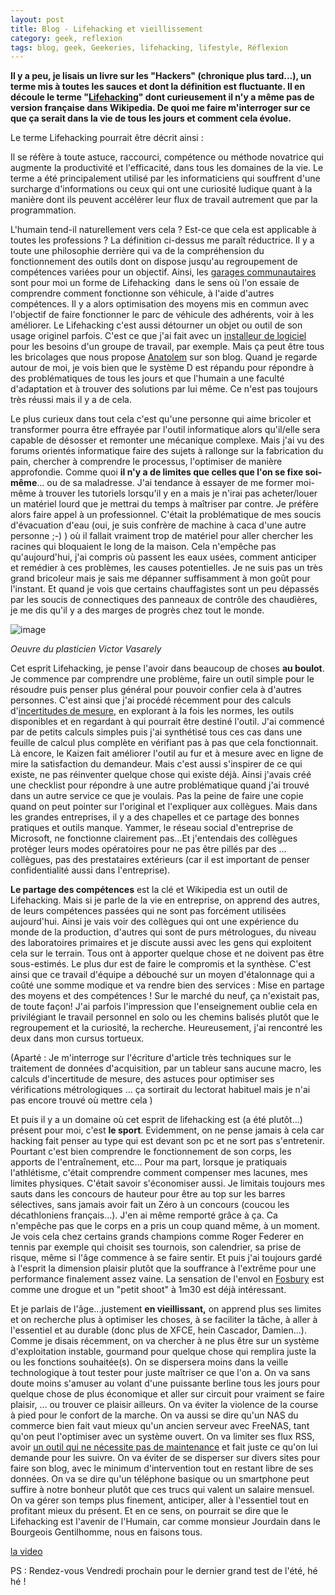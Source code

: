 ```yaml
---
layout: post
title: Blog - Lifehacking et vieillissement
category: geek, reflexion
tags: blog, geek, Geekeries, lifehacking, lifestyle, Réflexion
---
```

**Il y a peu, je lisais un livre sur les "Hackers" (chronique plus tard...), un terme mis à toutes les sauces et dont la définition est fluctuante. Il en découle le terme "<a href="https://en.wikipedia.org/wiki/Life_hack">Lifehacking</a>" dont curieusement il n'y a même pas de version française dans Wikipedia. De quoi me faire m'interroger sur ce que ça serait dans la vie de tous les jours et comment cela évolue.**

Le terme Lifehacking pourrait être décrit ainsi :

Il se réfère à toute astuce, raccourci, compétence ou méthode novatrice qui augmente la productivité et l'efficacité, dans tous les domaines de la vie. Le terme a été principalement utilisé par les informaticiens qui souffrent d'une surcharge d'informations ou ceux qui ont une curiosité ludique quant à la manière dont ils peuvent accélérer leur flux de travail autrement que par la programmation.

L'humain tend-il naturellement vers cela ? Est-ce que cela est applicable à toutes les professions ? La définition ci-dessus me paraît réductrice. Il y a toute une philosophie derrière qui va de la compréhension du fonctionnement des outils dont on dispose jusqu'au regroupement de compétences variées pour un objectif. Ainsi, les <a href="https://www.selfgarage.org/">garages communautaires</a> sont pour moi un forme de Lifehacking  dans le sens où l'on essaie de comprendre comment fonctionne son véhicule, à l'aide d'autres compétences. Il y a alors optimisation des moyens mis en commun avec l'objectif de faire fonctionner le parc de véhicule des adhérents, voir à les améliorer. Le Lifehacking c'est aussi détourner un objet ou outil de son usage originel parfois. C'est ce que j'ai fait avec un <a href="https://cheziceman.wordpress.com/2017/10/30/tuto-creer-un-installateur-windows-pour-autre-chose-quune-application/">installeur de logiciel</a> pour les besoins d'un groupe de travail, par exemple. Mais ça peut être tous les bricolages que nous propose <a href="https://anatolemblog.wordpress.com">Anatolem</a> sur son blog. Quand je regarde autour de moi, je vois bien que le système D est répandu pour répondre à des problématiques de tous les jours et que l'humain a une faculté d'adaptation et à trouver des solutions par lui même. Ce n'est pas toujours très réussi mais il y a de cela.

Le plus curieux dans tout cela c'est qu'une personne qui aime bricoler et transformer pourra être effrayée par l'outil informatique alors qu'il/elle sera capable de désosser et remonter une mécanique complexe. Mais j'ai vu des forums orientés informatique faire des sujets à rallonge sur la fabrication du pain, chercher à comprendre le processus, l'optimiser de manière approfondie. Comme quoi **il n'y a de limites que celles que l'on se fixe soi-même**... ou de sa maladresse. J'ai tendance à essayer de me former moi-même à trouver les tutoriels lorsqu'il y en a mais je n'irai pas acheter/louer un matériel lourd que je mettrai du temps à maîtriser par contre. Je préfère alors faire appel à un professionnel. C'était la problématique de mes soucis d'évacuation d'eau (oui, je suis confrère de machine à caca d'une autre personne ;-) ) où il fallait vraiment trop de matériel pour aller chercher les racines qui bloquaient le long de la maison. Cela n'empêche pas qu'aujourd'hui, j'ai compris où passent les eaux usées, comment anticiper et remédier à ces problèmes, les causes potentielles. Je ne suis pas un très grand bricoleur mais je sais me dépanner suffisamment à mon goût pour l'instant. Et quand je vois que certains chauffagistes sont un peu dépassés par les soucis de connectiques des panneaux de contrôle des chaudières, je me dis qu'il y a des marges de progrès chez tout le monde.

![image](https://upload.wikimedia.org/wikipedia/commons/1/14/Hungary_pecs_-_vasarely0.jpg)

*Oeuvre du plasticien Victor Vasarely*

Cet esprit Lifehacking, je pense l'avoir dans beaucoup de choses **au boulot**. Je commence par comprendre une problème, faire un outil simple pour le résoudre puis penser plus général pour pouvoir confier cela à d'autres personnes. C'est ainsi que j'ai procédé récemment pour des calculs d'<a href="https://fr.wikipedia.org/wiki/Incertitude_de_mesure">incertitudes de mesure</a>, en explorant à la fois les normes, les outils disponibles et en regardant à qui pourrait être destiné l'outil. J'ai commencé par de petits calculs simples puis j'ai synthétisé tous ces cas dans une feuille de calcul plus complète en vérifiant pas à pas que cela fonctionnait. Là encore, le Kaizen fait améliorer l'outil au fur et à mesure avec en ligne de mire la satisfaction du demandeur. Mais c'est aussi s'inspirer de ce qui existe, ne pas réinventer quelque chose qui existe déjà. Ainsi j'avais créé une checklist pour répondre à une autre problématique quand j'ai trouvé dans un autre service ce que je voulais. Pas la peine de faire une copie quand on peut pointer sur l'original et l'expliquer aux collègues. Mais dans les grandes entreprises, il y a des chapelles et ce partage des bonnes pratiques et outils manque. Yammer, le réseau social d'entreprise de Microsoft, ne fonctionne clairement pas...Et j'entendais des collègues protéger leurs modes opératoires pour ne pas être pillés par des ... collègues, pas des prestataires extérieurs (car il est important de penser confidentialité aussi dans l'entreprise).

**Le partage des compétences** est la clé et Wikipedia est un outil de Lifehacking. Mais si je parle de la vie en entreprise, on apprend des autres, de leurs compétences passées qui ne sont pas forcément utilisées aujourd'hui. Ainsi je vais voir des collègues qui ont une expérience du monde de la production, d'autres qui sont de purs métrologues, du niveau des laboratoires primaires et je discute aussi avec les gens qui exploitent cela sur le terrain. Tous ont à apporter quelque chose et ne doivent pas être sous-estimés. Le plus dur est de faire le compromis et la synthèse. C'est ainsi que ce travail d'équipe a débouché sur un moyen d'étalonnage qui a coûté une somme modique et va rendre bien des services : Mise en partage des moyens et des compétences ! Sur le marché du neuf, ça n'existait pas, de toute façon! J'ai parfois l'impression que l'enseignement oublie cela en privilégiant le travail personnel en solo ou les chemins balisés plutôt que le regroupement et la curiosité, la recherche. Heureusement, j'ai rencontré les deux dans mon cursus tortueux.

(Aparté : Je m'interroge sur l'écriture d'article très techniques sur le traitement de données d'acquisition, par un tableur sans aucune macro, les calculs d'incertitude de mesure, des astuces pour optimiser ses vérifications métrologiques ... ça sortirait du lectorat habituel mais je n'ai pas encore trouvé où mettre cela )

Et puis il y a un domaine où cet esprit de lifehacking est (a été plutôt...) présent pour moi, c'est **le sport**. Evidemment, on ne pense jamais à cela car hacking fait penser au type qui est devant son pc et ne sort pas s'entretenir. Pourtant c'est bien comprendre le fonctionnement de son corps, les apports de l'entraînement, etc... Pour ma part, lorsque je pratiquais l'athlétisme, c'était comprendre comment compenser mes lacunes, mes limites physiques. C'était savoir s'économiser aussi. Je limitais toujours mes sauts dans les concours de hauteur pour être au top sur les barres sélectives, sans jamais avoir fait un Zéro à un concours (coucou les décathloniens français...). J'en ai même remporté grâce à ça. Ca n'empêche pas que le corps en a pris un coup quand même, à un moment. Je vois cela chez certains grands champions comme Roger Federer en tennis par exemple qui choisit ses tournois, son calendrier, sa prise de risque, même si l'âge commence à se faire sentir. Et puis j'ai toujours gardé à l'esprit la dimension plaisir plutôt que la souffrance à l'extrême pour une performance finalement assez vaine. La sensation de l'envol en <a href="https://fr.wikipedia.org/wiki/Fosbury-flop">Fosbury</a> est comme une drogue et un "petit shoot" à 1m30 est déjà intéressant.

Et je parlais de l'âge...justement **en vieillissant,** on apprend plus ses limites et on recherche plus à optimiser les choses, à se faciliter la tâche, à aller à l'essentiel et au durable (donc plus de XFCE, hein Cascador, Damien...). Comme je disais récemment, on va chercher à ne plus être sur un système d'exploitation instable, gourmand pour quelque chose qui remplira juste la ou les fonctions souhaitée(s). On se dispersera moins dans la veille technologique à tout tester pour juste maîtriser ce que l'on a. On va sans doute moins s'amuser au volant d'une puissante berline tous les jours pour quelque chose de plus économique et aller sur circuit pour vraiment se faire plaisir, ... ou trouver ce plaisir ailleurs. On va éviter la violence de la course à pied pour le confort de la marche. On va aussi se dire qu'un NAS du commerce bien fait vaut mieux qu'un ancien serveur avec FreeNAS, tant qu'on peut l'optimiser avec un système ouvert. On va limiter ses flux RSS, avoir <a href="https://cyrille-borne.com/complement-58-il-recommence-a-faire-chaud-mais-ca-passe-quand-meme/">un outil qui ne nécessite pas de maintenance</a> et fait juste ce qu'on lui demande pour les suivre. On va éviter de se disperser sur divers sites pour faire son blog, avec le minimum d'intervention tout en restant libre de ses données. On va se dire qu'un téléphone basique ou un smartphone peut suffire à notre bonheur plutôt que ces trucs qui valent un salaire mensuel. On va gérer son temps plus finement, anticiper, aller à l'essentiel tout en profitant mieux du présent. Et en ce sens, on pourrait se dire que le Lifehacking est l'avenir de l'Humain, car comme monsieur Jourdain dans le Bourgeois Gentilhomme, nous en faisons tous.

[la video](https://www.youtube.com/watch?v=0vqgdSsfqPs)

PS : Rendez-vous Vendredi prochain pour le dernier grand test de l'été, hé hé !
